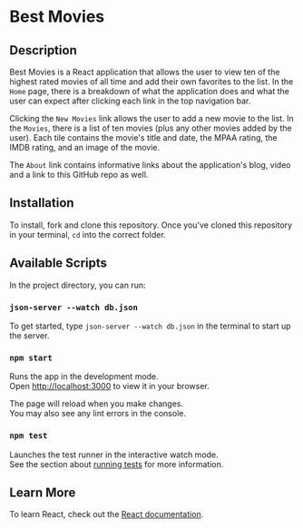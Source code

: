 # Best Movies

## Description

Best Movies is a React application that allows the user to view ten of the highest rated movies of all time and add their own favorites to the list. In the ```Home``` page, there is a breakdown of what the application does and what the user can expect after clicking each link in the top navigation bar. 

Clicking the ```New Movies``` link allows the user to add a new movie to the list. In the ```Movies```, there is a list of ten movies (plus any other movies added by the user). Each tile contains the movie's title and date, the MPAA rating, the IMDB rating, and an image of the movie.

The ```About``` link contains informative links about the application's blog, video and a link to this GitHub repo as well.

## Installation

To install, fork and clone this repository. Once you've cloned this repository in your terminal, ```cd``` into the correct folder.


## Available Scripts

In the project directory, you can run:

### `json-server --watch db.json`

To get started, type ```json-server --watch db.json``` in the terminal to start up the server.

### `npm start`

Runs the app in the development mode.\
Open [http://localhost:3000](http://localhost:3000) to view it in your browser.

The page will reload when you make changes.\
You may also see any lint errors in the console.

### `npm test`

Launches the test runner in the interactive watch mode.\
See the section about [running tests](https://facebook.github.io/create-react-app/docs/running-tests) for more information.


## Learn More

To learn React, check out the [React documentation](https://reactjs.org/).


